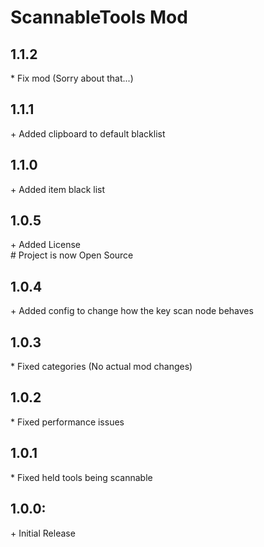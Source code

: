 # ScannableTools Mod

## 1.1.2<br>

\* Fix mod (Sorry about that...)<br>

## 1.1.1<br>

\+ Added clipboard to default blacklist<br>

## 1.1.0<br>

\+ Added item black list

## 1.0.5<br>

\+ Added License<br>
\# Project is now Open Source<br>

## 1.0.4<br>

\+ Added config to change how the key scan node behaves<br>

## 1.0.3<br>

\* Fixed categories (No actual mod changes)<br>

## 1.0.2<br>

\* Fixed performance issues<br>

## 1.0.1<br>

\* Fixed held tools being scannable<br>

## 1.0.0:<br>

\+ Initial Release<br>
